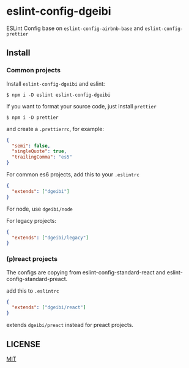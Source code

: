 # eslint-config-dgeibi

ESLint Config base on `eslint-config-airbnb-base` and `eslint-config-prettier`

## Install

### Common projects

Install `eslint-config-dgeibi` and eslint:

```
$ npm i -D eslint eslint-config-dgeibi
```

If you want to format your source code, just install `prettier`

```
$ npm i -D prettier
```

and create a `.prettierrc`, for example:

```json
{
  "semi": false,
  "singleQuote": true,
  "trailingComma": "es5"
}
```

For common es6 projects, add this to your `.eslintrc`

```json
{
  "extends": ["dgeibi"]
}
```

For node, use `dgeibi/node`

For legacy projects:

```json
{
  "extends": ["dgeibi/legacy"]
}
```

### (p)react projects

The configs are copying from eslint-config-standard-react and eslint-config-standard-preact.

add this to `.eslintrc`

```json
{
  "extends": ["dgeibi/react"]
}
```

extends `dgeibi/preact` instead for preact projects.

## LICENSE

[MIT](LICENSE)
